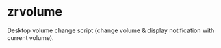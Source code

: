 # zrvolume

Desktop volume change script (change volume &amp; display notification with current volume).

<!--[eof]-->
